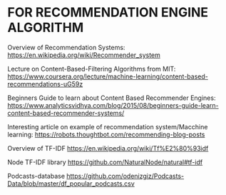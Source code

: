 # FOR RECOMMENDATION ENGINE ALGORITHM

Overview of Recommendation Systems:
https://en.wikipedia.org/wiki/Recommender_system

Lecture on Content-Based-Filtering Algorithms from MIT:
https://www.coursera.org/lecture/machine-learning/content-based-recommendations-uG59z

Beginners Guide to learn about Content Based Recommender Engines:
https://www.analyticsvidhya.com/blog/2015/08/beginners-guide-learn-content-based-recommender-systems/

Interesting article on example of recommendation system/Macchine learning:
https://robots.thoughtbot.com/recommending-blog-posts

Overview of TF-IDF
https://en.wikipedia.org/wiki/Tf%E2%80%93idf

Node TF-IDF library
https://github.com/NaturalNode/natural#tf-idf

Podcasts-database
https://github.com/odenizgiz/Podcasts-Data/blob/master/df_popular_podcasts.csv
